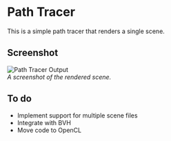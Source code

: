 # Path Tracer

This is a simple path tracer that renders a single scene.

## Screenshot
![Path Tracer Output](assets/Screenshot1.png)  
_A screenshot of the rendered scene._

## To do

 - Implement support for multiple scene files
 - Integrate with BVH
 - Move code to OpenCL